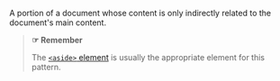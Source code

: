 A portion of a document whose content is only indirectly related to the document's main content.

> **☞ Remember**
>
> The [`<aside>` element](https://developer.mozilla.org/en-US/docs/Web/HTML/Element/aside) is usually the appropriate element for this pattern.

<script src="{{path '/assets/_utils/js/open-ext-links-in-new-window.js'}}" />
